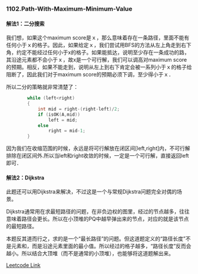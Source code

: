 ### 1102.Path-With-Maximum-Minimum-Value

#### 解法1：二分搜索

我们想，如果这个maximum score是ｘ，那么意味着存在一条路径，里面不能有任何小于ｘ的格子。因此，如果给定ｘ，我们尝试用BFS的方法从左上角走到右下角，约定不能经过任何小于x的格子。如果能抵达，说明至少存在一条成功的路，其沿途元素都不会小于ｘ，故x是一个可行解，我们可以调高对maximum score的预期。相反，如果不能走到，说明从左上到右下肯定会被一系列小于ｘ的格子给阻断了，因此我们对于maximum score的预期必须下调，至少得小于ｘ．

所以二分的策略就非常清楚了：
```cpp
        while (left<right)
        {
            int mid = right-(right-left)/2;                        
            if (isOK(A,mid))
                left = mid;
            else
                right = mid-1;
        }
```        
因为我们在收缩范围的时候，永远是将可行解放在闭区间[left,right]内，不可行解排除在闭区间外.所以当left和right收敛的时候，一定是一个可行解，直接返回left即可．

#### 解法2：Dijkstra
此题还可以用Dijkstra来解决，不过这是一个与常规Dijkstra问题完全对偶的场景。

Dijkstra通常用在求最短路径的问题，在非负边权的图里，经过的节点越多，往往意味着路径会更长。所以在小顶堆的PQ中越早弹出来的节点，对应的就是该节点的最短路径。

本题反其道而行之，求的是一个“最长路径”的问题。但这道题定义的“路径长度”不是元素和，而是沿途元素里面的最小值。所以经过的格子越多，“路径长度”反而会越小。所以结合大顶堆（而不是通常的小顶堆），也能够将这道题解出来。

[Leetcode Link](https://leetcode.com/problems/path-with-maximum-minimum-value)
